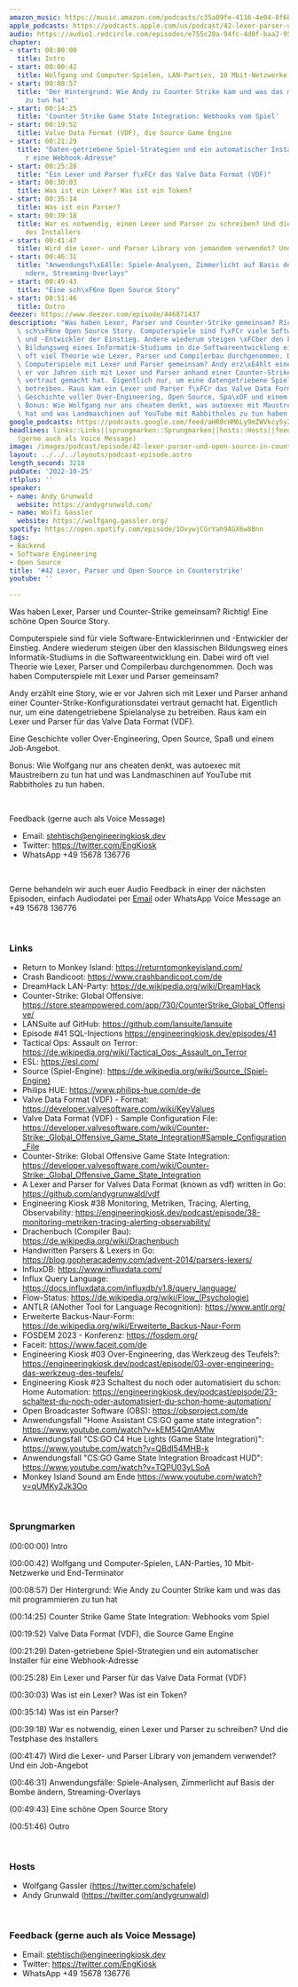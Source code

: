```yaml
---
amazon_music: https://music.amazon.com/podcasts/c35a09fe-4116-4e04-8f68-77d61b112e46/episodes/62f280db-b69f-4fb9-823c-4f59a74c2e05/engineering-kiosk-42-lexer-parser-und-open-source-in-counterstrike
apple_podcasts: https://podcasts.apple.com/us/podcast/42-lexer-parser-und-open-source-in-counterstrike/id1603082924?i=1000583770577&uo=4
audio: https://audio1.redcircle.com/episodes/e755c20a-94fc-4d0f-baa2-95c5486ec18d/stream.mp3
chapter:
- start: 00:00:00
  title: Intro
- start: 00:00:42
  title: Wolfgang und Computer-Spielen, LAN-Parties, 10 Mbit-Netzwerke und End-Terminator
- start: 00:08:57
  title: 'Der Hintergrund: Wie Andy zu Counter Strike kam und was das mit programmieren
    zu tun hat'
- start: 00:14:25
  title: 'Counter Strike Game State Integration: Webhooks vom Spiel'
- start: 00:19:52
  title: Valve Data Format (VDF), die Source Game Engine
- start: 00:21:29
  title: "Daten-getriebene Spiel-Strategien und ein automatischer Installer f\xFC\
    r eine Webhook-Adresse"
- start: 00:25:28
  title: "Ein Lexer und Parser f\xFCr das Valve Data Format (VDF)"
- start: 00:30:03
  title: Was ist ein Lexer? Was ist ein Token?
- start: 00:35:14
  title: Was ist ein Parser?
- start: 00:39:18
  title: War es notwendig, einen Lexer und Parser zu schreiben? Und die Testphase
    des Installers
- start: 00:41:47
  title: Wird die Lexer- und Parser Library von jemandem verwendet? Und ein Job-Angebot
- start: 00:46:31
  title: "Anwendungsf\xE4lle: Spiele-Analysen, Zimmerlicht auf Basis der Bombe \xE4\
    ndern, Streaming-Overlays"
- start: 00:49:43
  title: "Eine sch\xF6ne Open Source Story"
- start: 00:51:46
  title: Outro
deezer: https://www.deezer.com/episode/446871437
description: "Was haben Lexer, Parser und Counter-Strike gemeinsam? Richtig! Eine\
  \ sch\xF6ne Open Source Story. Computerspiele sind f\xFCr viele Software-Entwicklerinnen\
  \ und -Entwickler der Einstieg. Andere wiederum steigen \xFCber den klassischen\
  \ Bildungsweg eines Informatik-Studiums in die Softwareentwicklung ein. Dabei wird\
  \ oft viel Theorie wie Lexer, Parser und Compilerbau durchgenommen. Doch was haben\
  \ Computerspiele mit Lexer und Parser gemeinsam? Andy erz\xE4hlt eine Story, wie\
  \ er vor Jahren sich mit Lexer und Parser anhand einer Counter-Strike-Konfigurationsdatei\
  \ vertraut gemacht hat. Eigentlich nur, um eine datengetriebene Spielanalyse zu\
  \ betreiben. Raus kam ein Lexer und Parser f\xFCr das Valve Data Format (VDF). Eine\
  \ Geschichte voller Over-Engineering, Open Source, Spa\xDF und einem Job-Angebot.\
  \ Bonus: Wie Wolfgang nur ans cheaten denkt, was autoexec mit Maustreibern zu tun\
  \ hat und was Landmaschinen auf YouTube mit Rabbitholes zu tun haben."
google_podcasts: https://podcasts.google.com/feed/aHR0cHM6Ly9mZWVkcy5yZWRjaXJjbGUuY29tLzBlY2ZkZmQ3LWZkYTEtNGMzZC05NTE1LTQ3NjcyN2Y5ZGY1ZQ/episode/NTQwYWZkNGYtZGU5Yy00NTIzLWJlNjItZjE0ZDEyZTI0Mjdk?sa=X&ved=2ahUKEwierqGd0vr6AhVpFmIAHU0WCGYQkfYCegQIARAF
headlines: links::Links||sprungmarken::Sprungmarken||hosts::Hosts||feedback-gerne-auch-als-voice-message::Feedback
  (gerne auch als Voice Message)
image: /images/podcast/episode/42-lexer-parser-und-open-source-in-counterstrike.jpg
layout: ../../../layouts/podcast-episode.astro
length_second: 3218
pubDate: '2022-10-25'
rtlplus: ''
speaker:
- name: Andy Grunwald
  website: https://andygrunwald.com/
- name: Wolfi Gassler
  website: https://wolfgang.gassler.org/
spotify: https://open.spotify.com/episode/1OvywjCGrYah9AGX6w8Bnn
tags:
- Backend
- Software Engineering
- Open Source
title: '#42 Lexer, Parser und Open Source in Counterstrike'
youtube: ''

---
```

<p>Was haben Lexer, Parser und Counter-Strike gemeinsam? Richtig! Eine schöne Open Source Story.</p><p>Computerspiele sind für viele Software-Entwicklerinnen und -Entwickler der Einstieg. Andere wiederum steigen über den klassischen Bildungsweg eines Informatik-Studiums in die Softwareentwicklung ein. Dabei wird oft viel Theorie wie Lexer, Parser und Compilerbau durchgenommen. Doch was haben Computerspiele mit Lexer und Parser gemeinsam?</p><p>Andy erzählt eine Story, wie er vor Jahren sich mit Lexer und Parser anhand einer Counter-Strike-Konfigurationsdatei vertraut gemacht hat. Eigentlich nur, um eine datengetriebene Spielanalyse zu betreiben. Raus kam ein Lexer und Parser für das Valve Data Format (VDF).</p><p>Eine Geschichte voller Over-Engineering, Open Source, Spaß und einem Job-Angebot.</p><p>Bonus: Wie Wolfgang nur ans cheaten denkt, was autoexec mit Maustreibern zu tun hat und was Landmaschinen auf YouTube mit Rabbitholes zu tun haben.</p><p><br></p><p>Feedback (gerne auch als Voice Message)</p><ul><li>Email: <a href="mailto:stehtisch@engineeringkiosk.dev" rel="nofollow">stehtisch@engineeringkiosk.dev</a></li><li>Twitter: <a href="https://twitter.com/EngKiosk" rel="nofollow">https://twitter.com/EngKiosk</a></li><li>WhatsApp +49 15678 136776</li></ul><p><br></p><p>Gerne behandeln wir auch euer Audio Feedback in einer der nächsten Episoden, einfach Audiodatei per <a href="https://engineeringkiosk.dev/kontakt/">Email</a> oder WhatsApp Voice Message an +49 15678 136776</p><p><br></p><h3 id="links">Links</h3><ul><li>Return to Monkey Island: <a href="https://returntomonkeyisland.com/" rel="nofollow">https://returntomonkeyisland.com/</a></li><li>Crash Bandicoot: <a href="https://www.crashbandicoot.com/de" rel="nofollow">https://www.crashbandicoot.com/de</a></li><li>DreamHack LAN-Party: <a href="https://de.wikipedia.org/wiki/DreamHack" rel="nofollow">https://de.wikipedia.org/wiki/DreamHack</a></li><li>Counter-Strike: Global Offensive: <a href="https://store.steampowered.com/app/730/CounterStrike_Global_Offensive/" rel="nofollow">https://store.steampowered.com/app/730/CounterStrike_Global_Offensive/</a></li><li>LANSuite auf GitHub: <a href="https://github.com/lansuite/lansuite" rel="nofollow">https://github.com/lansuite/lansuite</a></li><li>Episode #41 SQL-Injections <a href="https://engineeringkiosk.dev/podcast/episode/41-sql-injections-ein-untersch%C3%A4tztes-risiko/?pk_campaign=shownotes">https://engineeringkiosk.dev/episodes/41</a></li><li>Tactical Ops: Assault on Terror: <a href="https://de.wikipedia.org/wiki/Tactical_Ops:_Assault_on_Terror" rel="nofollow">https://de.wikipedia.org/wiki/Tactical_Ops:_Assault_on_Terror</a></li><li>ESL: <a href="https://esl.com/" rel="nofollow">https://esl.com/</a></li><li>Source (Spiel-Engine): <a href="https://de.wikipedia.org/wiki/Source_(Spiel-Engine)" rel="nofollow">https://de.wikipedia.org/wiki/Source_(Spiel-Engine)</a></li><li>Philips HUE: <a href="https://www.philips-hue.com/de-de" rel="nofollow">https://www.philips-hue.com/de-de</a></li><li>Valve Data Format (VDF) - Format: <a href="https://developer.valvesoftware.com/wiki/KeyValues" rel="nofollow">https://developer.valvesoftware.com/wiki/KeyValues</a></li><li>Valve Data Format (VDF) - Sample Configuration File: <a href="https://developer.valvesoftware.com/wiki/Counter-Strike:_Global_Offensive_Game_State_Integration#Sample_Configuration_File" rel="nofollow">https://developer.valvesoftware.com/wiki/Counter-Strike:_Global_Offensive_Game_State_Integration#Sample_Configuration_File</a></li><li>Counter-Strike: Global Offensive Game State Integration: <a href="https://developer.valvesoftware.com/wiki/Counter-Strike:_Global_Offensive_Game_State_Integration" rel="nofollow">https://developer.valvesoftware.com/wiki/Counter-Strike:_Global_Offensive_Game_State_Integration</a></li><li>A Lexer and Parser for Valves Data Format (known as vdf) written in Go: <a href="https://github.com/andygrunwald/vdf" rel="nofollow">https://github.com/andygrunwald/vdf</a></li><li>Engineering Kiosk #38 Monitoring, Metriken, Tracing, Alerting, Observability: <a href="https://engineeringkiosk.dev/podcast/episode/38-monitoring-metriken-tracing-alerting-observability/">https://engineeringkiosk.dev/podcast/episode/38-monitoring-metriken-tracing-alerting-observability/</a></li><li>Drachenbuch (Compiler Bau): <a href="https://de.wikipedia.org/wiki/Drachenbuch" rel="nofollow">https://de.wikipedia.org/wiki/Drachenbuch</a></li><li>Handwritten Parsers &amp; Lexers in Go: <a href="https://blog.gopheracademy.com/advent-2014/parsers-lexers/" rel="nofollow">https://blog.gopheracademy.com/advent-2014/parsers-lexers/</a></li><li>InfluxDB: <a href="https://www.influxdata.com/" rel="nofollow">https://www.influxdata.com/</a></li><li>Influx Query Language: <a href="https://docs.influxdata.com/influxdb/v1.8/query_language/" rel="nofollow">https://docs.influxdata.com/influxdb/v1.8/query_language/</a></li><li>Flow-Status: <a href="https://de.wikipedia.org/wiki/Flow_(Psychologie)" rel="nofollow">https://de.wikipedia.org/wiki/Flow_(Psychologie)</a></li><li>ANTLR (ANother Tool for Language Recognition): <a href="https://www.antlr.org/" rel="nofollow">https://www.antlr.org/</a></li><li>Erweiterte Backus-Naur-Form: <a href="https://de.wikipedia.org/wiki/Erweiterte_Backus-Naur-Form" rel="nofollow">https://de.wikipedia.org/wiki/Erweiterte_Backus-Naur-Form</a></li><li>FOSDEM 2023 - Konferenz: <a href="https://fosdem.org/" rel="nofollow">https://fosdem.org/</a></li><li>Faceit: <a href="https://www.faceit.com/de" rel="nofollow">https://www.faceit.com/de</a></li><li>Engineering Kiosk #03 Over-Engineering, das Werkzeug des Teufels?: <a href="https://engineeringkiosk.dev/podcast/episode/03-over-engineering-das-werkzeug-des-teufels/">https://engineeringkiosk.dev/podcast/episode/03-over-engineering-das-werkzeug-des-teufels/</a></li><li>Engineering Kiosk #23 Schaltest du noch oder automatisiert du schon: Home Automation: <a href="https://engineeringkiosk.dev/podcast/episode/23-schaltest-du-noch-oder-automatisiert-du-schon-home-automation/">https://engineeringkiosk.dev/podcast/episode/23-schaltest-du-noch-oder-automatisiert-du-schon-home-automation/</a></li><li>Open Broadcaster Software (OBS): <a href="https://obsproject.com/de" rel="nofollow">https://obsproject.com/de</a></li><li>Anwendungsfall &#34;Home Assistant CS:GO game state integration&#34;: <a href="https://www.youtube.com/watch?v=kEM54QmAMlw" rel="nofollow">https://www.youtube.com/watch?v=kEM54QmAMlw</a></li><li>Anwendungsfall &#34;CS:GO C4 Hue Lights (Game State Integration)&#34;: <a href="https://www.youtube.com/watch?v=QBdI54MHB-k" rel="nofollow">https://www.youtube.com/watch?v=QBdI54MHB-k</a></li><li>Anwendungsfall &#34;CS:GO Game State Integration Broadcast HUD&#34;: <a href="https://www.youtube.com/watch?v=TQPU03yLSoA" rel="nofollow">https://www.youtube.com/watch?v=TQPU03yLSoA</a></li><li>Monkey Island Sound am Ende <a href="https://www.youtube.com/watch?v=qUMKy2Jk3Oo" rel="nofollow">https://www.youtube.com/watch?v=qUMKy2Jk3Oo</a> </li></ul><p><br></p><h3 id="sprungmarken">Sprungmarken</h3><p>(00:00:00) Intro</p><p>(00:00:42) Wolfgang und Computer-Spielen, LAN-Parties, 10 Mbit-Netzwerke und End-Terminator</p><p>(00:08:57) Der Hintergrund: Wie Andy zu Counter Strike kam und was das mit programmieren zu tun hat</p><p>(00:14:25) Counter Strike Game State Integration: Webhooks vom Spiel</p><p>(00:19:52) Valve Data Format (VDF), die Source Game Engine</p><p>(00:21:29) Daten-getriebene Spiel-Strategien und ein automatischer Installer für eine Webhook-Adresse</p><p>(00:25:28) Ein Lexer und Parser für das Valve Data Format (VDF)</p><p>(00:30:03) Was ist ein Lexer? Was ist ein Token?</p><p>(00:35:14) Was ist ein Parser?</p><p>(00:39:18) War es notwendig, einen Lexer und Parser zu schreiben? Und die Testphase des Installers</p><p>(00:41:47) Wird die Lexer- und Parser Library von jemandem verwendet? Und ein Job-Angebot</p><p>(00:46:31) Anwendungsfälle: Spiele-Analysen, Zimmerlicht auf Basis der Bombe ändern, Streaming-Overlays</p><p>(00:49:43) Eine schöne Open Source Story</p><p>(00:51:46) Outro</p><p><br></p><h3 id="hosts">Hosts</h3><ul><li>Wolfgang Gassler (<a href="https://twitter.com/schafele" rel="nofollow">https://twitter.com/schafele</a>)</li><li>Andy Grunwald (<a href="https://twitter.com/andygrunwald" rel="nofollow">https://twitter.com/andygrunwald</a>)</li></ul><p><br></p><h3 id="feedback-gerne-auch-als-voice-message">Feedback (gerne auch als Voice Message)</h3><ul><li>Email: <a href="mailto:stehtisch@engineeringkiosk.dev" rel="nofollow">stehtisch@engineeringkiosk.dev</a></li><li>Twitter: <a href="https://twitter.com/EngKiosk" rel="nofollow">https://twitter.com/EngKiosk</a></li><li>WhatsApp +49 15678 136776</li></ul>